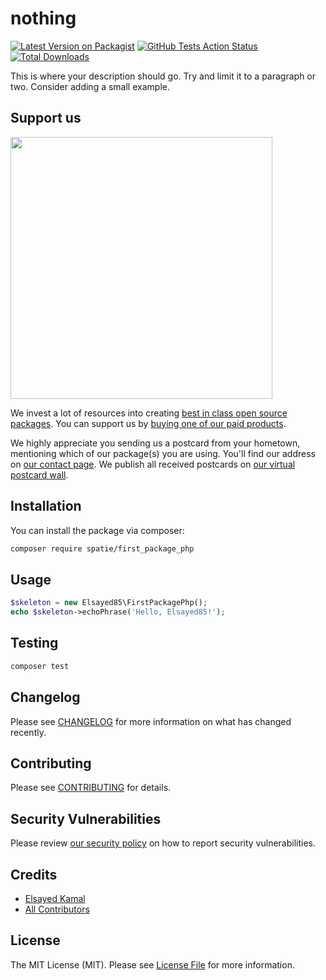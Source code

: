 # nothing

[![Latest Version on Packagist](https://img.shields.io/packagist/v/spatie/first_package_php.svg?style=flat-square)](https://packagist.org/packages/spatie/first_package_php)
[![GitHub Tests Action Status](https://img.shields.io/github/workflow/status/spatie/first_package_php/run-tests?label=tests)](https://github.com/spatie/first_package_php/actions?query=workflow%3Arun-tests+branch%3Amaster)
[![Total Downloads](https://img.shields.io/packagist/dt/spatie/first_package_php.svg?style=flat-square)](https://packagist.org/packages/spatie/first_package_php)


This is where your description should go. Try and limit it to a paragraph or two. Consider adding a small example.

## Support us

[<img src="https://github-ads.s3.eu-central-1.amazonaws.com/package-skeleton-php.jpg?t=1" width="419px" />](https://spatie.be/github-ad-click/package-skeleton-php)

We invest a lot of resources into creating [best in class open source packages](https://spatie.be/open-source). You can support us by [buying one of our paid products](https://spatie.be/open-source/support-us).
 
We highly appreciate you sending us a postcard from your hometown, mentioning which of our package(s) you are using. You'll find our address on [our contact page](https://spatie.be/about-us). We publish all received postcards on [our virtual postcard wall](https://spatie.be/open-source/postcards).

## Installation

You can install the package via composer:

```bash
composer require spatie/first_package_php
```

## Usage

``` php
$skeleton = new Elsayed85\FirstPackagePhp();
echo $skeleton->echoPhrase('Hello, Elsayed85!');
```

## Testing

``` bash
composer test
```

## Changelog

Please see [CHANGELOG](CHANGELOG.md) for more information on what has changed recently.

## Contributing

Please see [CONTRIBUTING](.github/CONTRIBUTING.md) for details.

## Security Vulnerabilities

Please review [our security policy](../../security/policy) on how to report security vulnerabilities.

## Credits

- [Elsayed Kamal](https://github.com/elsayed85)
- [All Contributors](../../contributors)

## License

The MIT License (MIT). Please see [License File](LICENSE.md) for more information.
